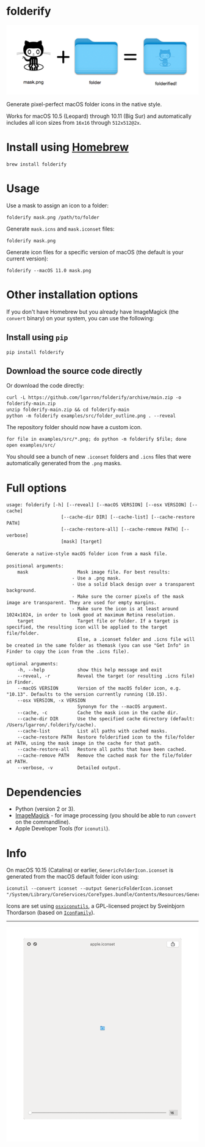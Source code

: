 # folderify

![mask.png + folder = folderified!](examples/png/explanation.png)

Generate pixel-perfect macOS folder icons in the native style.

Works for macOS 10.5 (Leopard)
through 10.11 (Big Sur) and automatically includes all icon sizes from `16x16` through `512x512@2x`.

# Install using [Homebrew](https://formulae.brew.sh/formula/folderify)

```shell
brew install folderify
```

# Usage

Use a mask to assign an icon to a folder:

```shell
folderify mask.png /path/to/folder
```

Generate `mask.icns` and `mask.iconset` files:

```shell
folderify mask.png
```

Generate icon files for a specific version of macOS (the default is your current
version):

```shell
folderify --macOS 11.0 mask.png
```

# Other installation options

If you don't have Homebrew but you already have ImageMagick (the `convert`
binary) on your system, you can use the following:

## Install using `pip`

```shell
pip install folderify
```

## Download the source code directly

Or download the code directly:

```shell
curl -L https://github.com/lgarron/folderify/archive/main.zip -o folderify-main.zip
unzip folderify-main.zip && cd folderify-main
python -m folderify examples/src/folder_outline.png . --reveal
```

The repository folder should now have a custom icon.

```shell
for file in examples/src/*.png; do python -m folderify $file; done
open examples/src/
```

You should see a bunch of new `.iconset` folders and `.icns` files that were automatically generated from the `.png` masks.

# Full options

```shell
usage: folderify [-h] [--reveal] [--macOS VERSION] [--osx VERSION] [--cache]
                    [--cache-dir DIR] [--cache-list] [--cache-restore PATH]
                    [--cache-restore-all] [--cache-remove PATH] [--verbose]
                    [mask] [target]

Generate a native-style macOS folder icon from a mask file.

positional arguments:
    mask                  Mask image file. For best results:
                        - Use a .png mask.
                        - Use a solid black design over a transparent background.
                        - Make sure the corner pixels of the mask image are transparent. They are used for empty margins.
                        - Make sure the icon is at least around 1024x1024, in order to look good at maximum Retina resolution.
    target                Target file or folder. If a target is specified, the resulting icon will be applied to the target file/folder.
                          Else, a .iconset folder and .icns file will be created in the same folder as themask (you can use "Get Info" in Finder to copy the icon from the .icns file).

optional arguments:
    -h, --help            show this help message and exit
    --reveal, -r          Reveal the target (or resulting .icns file) in Finder.
    --macOS VERSION       Version of the macOS folder icon, e.g. "10.13". Defaults to the version currently running (10.15).
    --osx VERSION, -x VERSION
                          Synonym for the --macOS argument.
    --cache, -c           Cache the mask icon in the cache dir.
    --cache-dir DIR       Use the specified cache directory (default: /Users/lgarron/.folderify/cache).
    --cache-list          List all paths with cached masks.
    --cache-restore PATH  Restore folderified icon to the file/folder at PATH, using the mask image in the cache for that path.
    --cache-restore-all   Restore all paths that have been cached.
    --cache-remove PATH   Remove the cached mask for the file/folder at PATH.
    --verbose, -v         Detailed output.
```

# Dependencies

- Python (version 2 or 3).
- [ImageMagick](http://www.imagemagick.org/) - for image processing (you should be able to run <code>convert</code> on the commandline).
- Apple Developer Tools (for `iconutil`).

# Info

On macOS 10.15 (Catalina) or earlier, `GenericFolderIcon.iconset` is generated from the macOS default folder icon using:

```shell
iconutil --convert iconset --output GenericFolderIcon.iconset "/System/Library/CoreServices/CoreTypes.bundle/Contents/Resources/GenericFolderIcon.icns"
```

Icons are set using [`osxiconutils`](http://www.sveinbjorn.org/osxiconutils), a GPL-licensed project by Sveinbjorn Thordarson (based on [`IconFamily`](http://iconfamily.sourceforge.net/)).

---

![apple.gif](examples/png/apple.gif)
